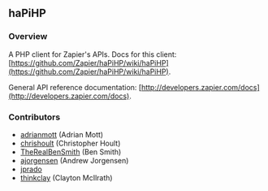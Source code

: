 ## haPiHP

### Overview

A PHP client for Zapier's APIs.  Docs for this client: [https://github.com/Zapier/haPiHP/wiki/haPiHP](https://github.com/Zapier/haPiHP/wiki/haPiHP).

General API reference documentation: [http://developers.zapier.com/docs](http://developers.zapier.com/docs).

### Contributors

* [adrianmott](https://github.com/adrianmott) (Adrian Mott)
* [chrishoult](https://github.com/chrishoult) (Christopher Hoult)
* [TheRealBenSmith](https://github.com/TheRealBenSmith) (Ben Smith)
* [ajorgensen](https://github.com/ajorgensen) (Andrew Jorgensen)
* [jprado](https://github.com/jprado)
* [thinkclay](https://github.com/thinkclay) (Clayton McIlrath)
